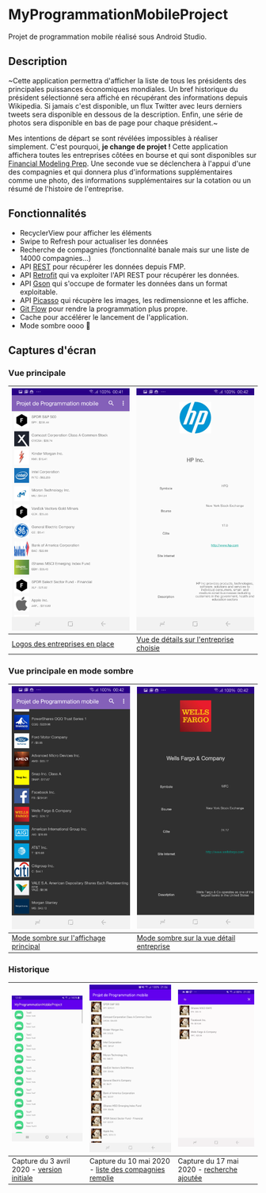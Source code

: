 # MyProgrammationMobileProject
Projet de programmation mobile réalisé sous Android Studio.

## Description
~Cette application permettra d'afficher la liste de tous les présidents des principales puissances économiques mondiales.
Un bref historique du président sélectionné sera affiché en récupérant des informations depuis Wikipedia.
Si jamais c'est disponible, un flux Twitter avec leurs derniers tweets sera disponible en dessous de la description.
Enfin, une série de photos sera disponible en bas de page pour chaque président.~

Mes intentions de départ se sont révélées impossibles à réaliser simplement. C'est pourquoi, **je change de projet !**
Cette application affichera toutes les entreprises côtées en bourse et qui sont disponibles sur [Financial Modeling Prep](https://www.financialmodelingprep.com). Une seconde vue se déclenchera à l'appui d'une des compagnies et qui donnera plus d'informations supplémentaires comme une photo, des informations supplémentaires sur la cotation ou un résumé de l'histoire de l'entreprise.

## Fonctionnalités

- RecyclerView pour afficher les éléments
- Swipe to Refresh pour actualiser les données
- Recherche de compagnies (fonctionnalité banale mais sur une liste de 14000 compagnies...)
- API [REST](https://fr.wikipedia.org/wiki/Representational_state_transfer) pour récupérer les données depuis FMP.
- API [Retrofit](https://square.github.io/retrofit/) qui va exploiter l'API REST pour récupérer les données.
- API [Gson](https://github.com/google/gson) qui s'occupe de formater les données dans un format exploitable.
- API [Picasso](https://square.github.io/picasso/) qui récupère les images, les redimensionne et les affiche.
- [Git Flow](https://danielkummer.github.io/git-flow-cheatsheet/index.fr_FR.html) pour rendre la programmation plus propre.
- Cache pour accélérer le lancement de l'application.
- Mode sombre oooo :ghost:

## Captures d'écran

### Vue principale
|![Capture du 24 mai 2020](assets/device-2020-05-25-004138.png)|![Capture du 24 mai 2020 - détail entreprise](assets/device-2020-05-25-004205.png)|
|---|---|
|[Logos des entreprises en place](https://github.com/ismaelbalaghni/MyProgrammationMobileProject/commit/dc7b6edcd023fef61d98e9feb989e4f9e91e0b04)|[Vue de détails sur l'entreprise choisie](https://github.com/ismaelbalaghni/MyProgrammationMobileProject/commit/dc7b6edcd023fef61d98e9feb989e4f9e91e0b04)|

### Vue principale en mode sombre
|![Capture du 24 mai 2020 - mode sombre](assets/device-2020-05-25-004246.png)|![Capture d'écran du 24 mai 2020 - mode sombre - détail entreprise](assets/device-2020-05-25-004259.png)|
|---|---|
|[Mode sombre sur l'affichage principal](https://github.com/ismaelbalaghni/MyProgrammationMobileProject/commit/dc7b6edcd023fef61d98e9feb989e4f9e91e0b04)|[Mode sombre sur la vue détail entreprise](https://github.com/ismaelbalaghni/MyProgrammationMobileProject/commit/dc7b6edcd023fef61d98e9feb989e4f9e91e0b04)|

### Historique

| ![Capture du 3 avril 2020](assets/TestListScreen.jpg)  | ![Capture du 10 mai 2020](assets/StockCompaniesList.png)  |  ![Capture du 17 mai 2020](assets/device-2020-05-17-210153.png) |
|---|---|---|
| Capture du 3 avril 2020 - [version initiale](https://github.com/ismaelbalaghni/MyProgrammationMobileProject/commit/7edad8c969512a00153471db6ad93f1c0cf36ab7)  |  Capture du 10 mai 2020 - [liste des compagnies remplie](https://github.com/ismaelbalaghni/MyProgrammationMobileProject/commit/f1b94b21d23fc0b62f710619006f782135a4f4b9) | Capture du 17 mai 2020 - [recherche ajoutée](https://github.com/ismaelbalaghni/MyProgrammationMobileProject/commit/cbecc6bec9fc677fcdc011ded0618efb9d8528da) |
